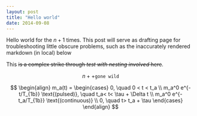 ```yaml
---
layout: post
title: "Hello world"
date: 2014-09-08
---
```


Hello world for the $n+1$ times. This post will serve as drafting page for troubleshooting little obscure problems, such as the inaccurately rendered markdown (in local) below

This ~~is a complex strike through *test ~~with nesting~~ involved* here~~.

$$ n++ \texttt{gone wild}
$$

$$
\begin{align} m_a(t) = \begin{cases} 0, \quad 0 < t < t_a \\ m_a^0 e^{-t/T_{1b}} \text{(pulsed)}, \quad t_a< t< \tau + \Delta t \\ m_a^0 e^{-t_a/T_{1b}} \text{(continuous)} \\ 0, \quad t> t_a + \tau \end{cases} \end{align}
$$
